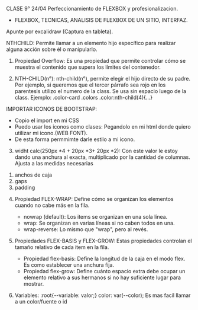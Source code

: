 CLASE 9° 24/04 
Perfeccionamiento de FLEXBOX y profesionalizacion.

* FLEXBOX, TECNICAS, ANALISIS DE FLEXBOX DE UN SITIO, INTERFAZ.

Apunte por excalidraw (Captura en tableta).


NTHCHILD: Permite llamar  a un elemento hijo específico para realizar alguna acción sobre él o manipularlo.

1) Propiedad Overflow: Es una propiedad que permite controlar cómo se muestra el contenido que supera los límites del contenedor. 

2) NTH-CHILD(n°): nth-child(n°), permite elegir el hijo directo de su padre. Por ejemplo, si queremos que el tercer párrafo sea rojo en los parentesis utilizo el numero de la class. Se usa sin espacio luego de la class. Ejemplo: .color-card .colors .color:nth-child(4){...}

IMPORTAR ICONOS DE BOOTSTRAP:
* Copio el import en mi CSS
*  Puedo usar los iconos como clases: <i class="fa fa-user"></i> Pegandolo en mi html donde quiero utilizar mi icono.(WEB FONT).
* De esta forma permmimte darle estilo a mi icono.

3) widht calc(250px *4 + 20px *3+ 20px *2): Con este valor le estoy dando una anchura al exacta, multiplicado por la cantidad de columnas. Ajusta a las medidas necesarias
1. anchos de caja
2. gaps
3. padding

4) Propiedad FLEX-WRAP: Define cómo se organizan los elementos cuando no cabe más en la fila.
   - nowrap (default): Los items se organizan en una sola línea.
   - wrap: Se organizan en varias líneas si no caben todos en una.
   - wrap-reverse: Lo mismo que "wrap", pero al revés.
   
5) Propiedades FLEX-BASIS y FLEX-GROW: Estas propiedades controlan el tamaño relativo de cada item en la fila.
   * Propiedad flex-basis: Define la longitud de la caja en el modo flex. Es como establecer una anchura fija.
   * Propiedad flex-grow: Define cuánto espacio extra debe ocupar un elemento relativo a sus hermanos si no hay suficiente lugar para mostrar.

6) Variables: :root{--variable: valor;}
               color: var(--color);
Es mas facil llamar a un color/fuente o id
